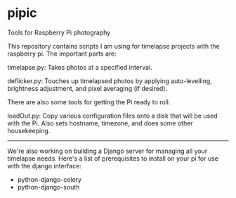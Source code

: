 pipic
=====

Tools for Raspberry Pi photography


This repository contains scripts I am using for timelapse projects with the raspberry pi.
The important parts are:

timelapse.py:
    Takes photos at a specified interval.
    
deflicker.py:
    Touches up timelapsed photos by applying auto-levelling, brightness adjustment, and pixel averaging (if desired).


There are also some tools for getting the Pi ready to roll.

loadOut.py:
    Copy various configuration files onto a disk that will be used with the Pi.
    Also sets hostname, timezone, and does some other housekeeping.

--------------------------------------------------------------

We're also working on building a Django server for managing all your timelapse needs.
Here's a list of prerequisites to install on your pi for use with the django interface:
- python-django-celery
- python-django-south


